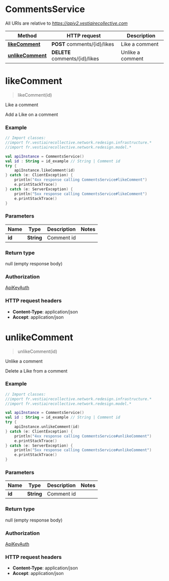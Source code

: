 # CommentsService

All URIs are relative to *https://apiv2.vestiairecollective.com*

Method | HTTP request | Description
------------- | ------------- | -------------
[**likeComment**](CommentsService.md#likeComment) | **POST** comments/{id}/likes | Like a comment
[**unlikeComment**](CommentsService.md#unlikeComment) | **DELETE** comments/{id}/likes | Unlike a comment


<a name="likeComment"></a>
# **likeComment**
> likeComment(id)

Like a comment

Add a Like on a comment

### Example
```kotlin
// Import classes:
//import fr.vestiairecollective.network.redesign.infrastructure.*
//import fr.vestiairecollective.network.redesign.model.*

val apiInstance = CommentsService()
val id : String = id_example // String | Comment id
try {
    apiInstance.likeComment(id)
} catch (e: ClientException) {
    println("4xx response calling CommentsService#likeComment")
    e.printStackTrace()
} catch (e: ServerException) {
    println("5xx response calling CommentsService#likeComment")
    e.printStackTrace()
}
```

### Parameters

Name | Type | Description  | Notes
------------- | ------------- | ------------- | -------------
 **id** | **String**| Comment id |

### Return type

null (empty response body)

### Authorization

[ApiKeyAuth](../README.md#ApiKeyAuth)

### HTTP request headers

 - **Content-Type**: application/json
 - **Accept**: application/json

<a name="unlikeComment"></a>
# **unlikeComment**
> unlikeComment(id)

Unlike a comment

Delete a Like from a comment

### Example
```kotlin
// Import classes:
//import fr.vestiairecollective.network.redesign.infrastructure.*
//import fr.vestiairecollective.network.redesign.model.*

val apiInstance = CommentsService()
val id : String = id_example // String | Comment id
try {
    apiInstance.unlikeComment(id)
} catch (e: ClientException) {
    println("4xx response calling CommentsService#unlikeComment")
    e.printStackTrace()
} catch (e: ServerException) {
    println("5xx response calling CommentsService#unlikeComment")
    e.printStackTrace()
}
```

### Parameters

Name | Type | Description  | Notes
------------- | ------------- | ------------- | -------------
 **id** | **String**| Comment id |

### Return type

null (empty response body)

### Authorization

[ApiKeyAuth](../README.md#ApiKeyAuth)

### HTTP request headers

 - **Content-Type**: application/json
 - **Accept**: application/json

